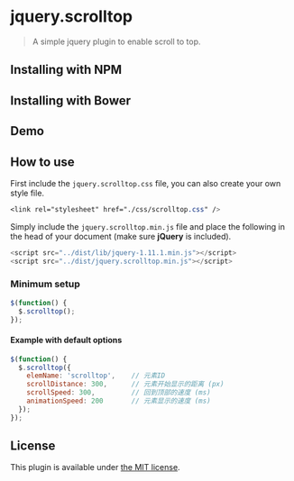 # jquery.scrolltop

> A simple jquery plugin to enable scroll to top.

## Installing with NPM

## Installing with Bower

## Demo

## How to use

First include the ``jquery.scrolltop.css`` file, you can also create your own style file.

``` css
<link rel="stylesheet" href="./css/scrolltop.css" />
```

Simply include the `jquery.scrolltop.min.js` file and place the following in the head of your document (make sure **jQuery** is included).

``` js
<script src="../dist/lib/jquery-1.11.1.min.js"></script>
<script src="../dist/jquery.scrolltop.min.js"></script>
```

### Minimum setup

``` javascript
$(function() {
  $.scrolltop();
});
```

#### Example with default options

``` javascript
$(function() {
  $.scrolltop({
    elemName: 'scrolltop',    // 元素ID
    scrollDistance: 300,      // 元素开始显示的距离 (px)
    scrollSpeed: 300,         // 回到顶部的速度 (ms)
    animationSpeed: 200       // 元素显示的速度 (ms)
  });
});
```

## License

This plugin is available under [the MIT license](http://mths.be/mit).
